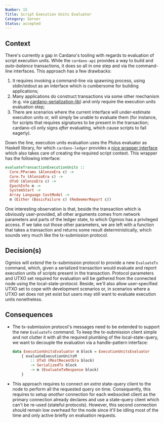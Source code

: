 ```yaml
---
Number: 15
Title: Script Execution Units Evaluator
Category: Server
Status: accepted
---
```


<!-- ADR template adapted from Michael Nygard's -->

## Context

<!-- What is the issue that we're seeing that is motivating this decision or change? -->

There's currently a gap in Cardano's tooling with regards to evaluation of script execution units. While the `cardano-api` provides a way to build and _auto-balance_ transactions, it does so all in one step and via the command-line interfaces. This approach has a few drawbacks:

1. It requires invoking a command-line via spawning process, using stdin/stdout as an interface which is cumbersome for building applications;
2. Many applications do construct transactions via some other mechanism (e.g. via [cardano-serialization-lib](https://github.com/Emurgo/cardano-serialization-lib)) and only require the execution units evaluation step;
3. There are scenarios where the current interface will under-estimate execution units or, will simply be unable to evaluate them (for instance, for scripts that requires signatures to be present in the transaction; cardano-cli only signs _after_ evaluating, which cause scripts to fail eagerly). 

Down the line, execution units evaluation uses the Plutus evaluator as Haskell library, for which `cardano-ledger` provides a [nice wrapper interface](https://github.com/input-output-hk/cardano-ledger/blob/f2a783cf00911b7492e81dd6c7fb8a963f9ce8fe/eras/alonzo/impl/src/Cardano/Ledger/Alonzo/Tools.hs#L114-L134) which also takes care of creating the required script context. This wrapper has the following interface:

```hs
evaluateTransactionExecutionUnits ::
  Core.PParams (AlonzoEra c) ->
  Core.Tx (AlonzoEra c) ->
  UTxO (AlonzoEra c) ->
  EpochInfo m ->
  SystemStart ->
  Array Language CostModel ->
  m (Either (BasicFailure c) (RedeemerReport c))
```

One interesting observation is that, beside the transaction which is obviously user-provided, all other arguments comes from network parameters and parts of the ledger state, to which Ogmios has a privileged access. If we take out those other parameters, we are left with a function that takes a transaction and returns some result deterministically, which sounds very much like the tx-submission protocol.

## Decision(s)

<!-- What is the change that we're proposing and/or doing? -->

Ogmios will _extend_ the tx-submission protocol to provide a new `EvaluateTx` command, which, given a serialized transaction would evaluate and report execution units of scripts present in the transaction. Protocol parameters and UTXO set required for evaluation will be gathered from the connected node using the local-state-protocol. Beside, we'll also allow user-specified UTXO set to cope with development scenarios or, in scenarios where a UTXO set does not yet exist but users may still want to evaluate execution units nonetheless. 

## Consequences

<!-- What becomes easier or more difficult to do because of this change? -->

- The tx-submission protocol's messages need to be extended to support the new `EvaluateTx` command. To keep the tx-submission client simple and not clutter it with all the required plumbing of the local-state-query, we want to decouple the evaluation via a handle-pattern interface:

  ```hs
  data ExecutionUnitsEvaluator m block = ExecutionUnitsEvaluator
      { evaluateExecutionUnitsM
          :: UTxO (MostRecentEra block)
          -> SerializedTx block
          -> m (EvaluateTxResponse block)
      }
  ```

- This approach requires to connect _an extra_ state-query client to the node to perform all the requested query on time. Consequently, this requires to setup _another_ connection for each websocket client as the primary connection already declares and use a state-query client which can't be re-used (stateful protocols). However, this second connection should remain low overhead for the node since it'll be idling most of the time and only active briefly on evaluation requests.
